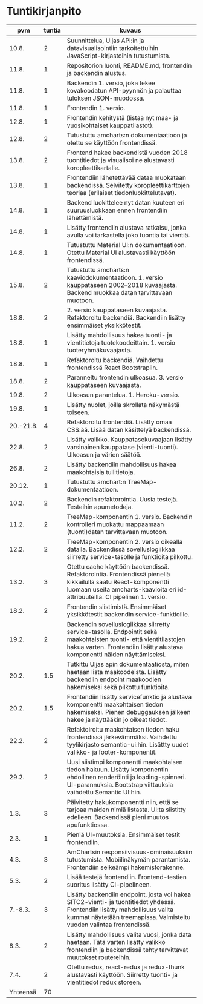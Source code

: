 # Tuntikirjanpito

| pvm | tuntia | kuvaus |
| --- | ------ | ------ |
| 10.8. | 2 | Suunnittelua, Uljas API:in ja datavisualisointiin tarkoitettuihin JavaScript-kirjastoihin tutustumista. |
| 11.8. | 1 | Repositorion luonti, README.md, frontendin ja backendin alustus. |
| 11.8. | 1 | Backendin 1. versio, joka tekee kovakoodatun API-pyynnön ja palauttaa tuloksen JSON-muodossa. |
| 11.8. | 1 | Frontendin 1. versio. |
| 12.8. | 1 | Frontendin kehitystä (listaa nyt maa- ja vuosikohtaiset kauppatilastot). |
| 12.8. | 2 | Tutustuttu amcharts:n dokumentaatioon ja otettu se käyttöön frontendissä. |
| 13.8. | 2 | Frontend hakee backendistä vuoden 2018 tuontitiedot ja visualisoi ne alustavasti koropleettikartalle. |
| 13.8. | 1 | Frontendiin lähetettävää dataa muokataan backendissä. Selvitetty koropleettikarttojen teoriaa (erilaiset tiedonluokittelutavat). |
| 14.8. | 1 | Backend luokittelee nyt datan kuuteen eri suuruusluokkaan ennen frontendiin lähettämistä. |
| 14.8. | 1 | Lisätty frontendiin alustava ratkaisu, jonka avulla voi tarkastella joko tuontia tai vientiä. |
| 14.8. | 1 | Tutustuttu Material UI:n dokumentaatioon. Otettu Material UI alustavasti käyttöön frontendissä. |
| 15.8. | 2 | Tutustuttu amcharts:n kaaviodokumentaatioon. 1. versio kauppataseen 2002–2018 kuvaajasta. Backend muokkaa datan tarvittavaan muotoon. |
| 18.8. | 2 | 2. versio kauppataseen kuvaajasta. Refaktoroitu backendiä. Backendiin lisätty ensimmäiset yksikkötestit. |
| 18.8. | 1 | Lisätty mahdollisuus hakea tuonti- ja vientitietoja tuotekoodeittain. 1. versio tuoteryhmäkuvaajasta. |
| 18.8. | 1 | Refaktoroitu backendiä. Vaihdettu frontendissä React Bootstrapiin. |
| 18.8. | 2 | Paranneltu frontendin ulkoasua. 3. versio kauppataseen kuvaajasta. |
| 19.8. | 2 | Ulkoasun parantelua. 1. Heroku-versio. |
| 19.8. | 1 | Lisätty nuolet, joilla skrollata näkymästä toiseen. |
| 20.-21.8. | 4 | Refaktoroitu frontendiä. Lisätty omaa CSS:ää. Lisää datan käsittelyä backendissä. |
| 22.8. | 2 | Lisätty valikko. Kauppatasekuvaajaan lisätty varsinainen kauppatase (vienti-tuonti). Ulkoasun ja värien säätöä. |
| 26.8. | 2 | Lisätty backendiin mahdollisuus hakea maakohtaisia tullitietoja. |
| 20.12. | 1 | Tutustuttu amchart:n TreeMap-dokumentaatioon.
| 10.2. | 2 | Backendin refaktorointia. Uusia testejä. Testeihin apumetodeja.
| 11.2. | 2 | TreeMap-komponentin 1. versio. Backendin kontrolleri muokattu mappaamaan (tuonti)datan tarvittavaan muotoon.
| 12.2. | 2 | TreeMap-komponentin 2. versio oikealla datalla. Backendissä sovelluslogiikkaa siirretty service-tasolle ja funktioita pilkottu.
| 13.2. | 3 | Otettu cache käyttöön backendissä. Refaktorointia. Frontendissä pienellä kikkailulla saatu React-komponentti luomaan useita amcharts-kaavioita eri id-attribuuteilla. CI pipelinen 1. versio.
| 18.2. | 2 | Frontendin siistimistä. Ensimmäiset yksikkötestit backendin service-funktioille.
| 19.2. | 2 | Backendin sovelluslogiikkaa siirretty service-tasolla. Endpointit sekä maakohtaisten tuonti- että vientitilastojen hakua varten. Frontendiin lisätty alustava komponentti näiden näyttämiseksi.
| 20.2. | 1.5 | Tutkittu Uljas apin dokumentaatiosta, miten haetaan lista maakoodeista. Lisätty backendiin endpoint maakoodien hakemiseksi sekä pilkottu funktioita.
| 20.2. | 1.5 | Frontendiin lisätty servicefunktio ja alustava komponentti maakohtaisen tiedon hakemiseksi. Pienen debuggauksen jälkeen hakee ja näyttääkin jo oikeat tiedot.
| 22.2. | 2 | Refaktoiroitu maakohtaisen tiedon haku frontendissä järkevämmäksi. Vaihdettu tyylikirjasto semantic-ui:hin. Lisättty uudet valikko- ja footer-komponentit.
| 29.2. | 2 | Uusi siistimpi komponentti maakohtaisen tiedon hakuun. Lisätty komponentin ehdollinen renderöinti ja loading-spinneri. UI-parannuksia. Bootstrap viittauksia vaihdettu Semantic UI:hin.
| 1.3. | 3 | Päivitetty hakukomponentti niin, että se tarjoaa maiden nimiä listasta. UI:ta siistitty edelleen. Backendissä pieni muutos apufunktiossa.
| 2.3. | 1 | Pieniä UI-muutoksia. Ensimmäiset testit frontendiin.
| 4.3. | 3 | AmChartsin responsiivisuus-ominaisuuksiin tutustumista. Mobiilinäkymän parantamista. Frontendiin selkeämpi hakemistorakenne.
| 5.3. | 2 | Lisää testejä frontendiin. Frontend-testien suoritus lisätty CI-pipelineen.
| 7.-8.3. | 3 | Lisätty backendiin endpoint, josta voi hakea SITC2-vienti- ja tuontitiedot yhdessä. Frontendiin lisätty mahdollisuus valita kummat näytetään treemapissa. Valmisteltu vuoden valintaa frontendissä.
| 8.3. | 2 | Lisätty mahdollisuus valita vuosi, jonka data haetaan. Tätä varten lisätty valikko frontendiin ja backendissä tehty tarvittavat muutokset routereihin.
| 7.4. | 2 | Otettu redux, react-redux ja redux-thunk alustavasti käyttöön. Siirretty tuonti- ja vientitiedot redux storeen.
| Yhteensä | 70 | |
